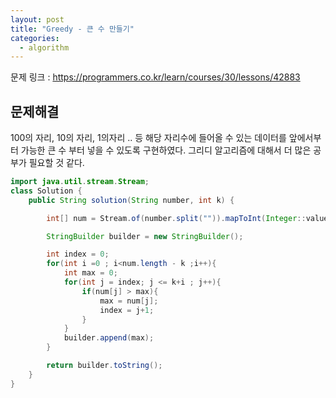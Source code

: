 ```yaml
---
layout: post
title: "Greedy - 큰 수 만들기"
categories:
  - algorithm
---
```


문제 링크 : <https://programmers.co.kr/learn/courses/30/lessons/42883>

## 문제해결
100의 자리, 10의 자리, 1의자리 .. 등 해당 자리수에 들어올 수 있는 데이터를 앞에서부터 가능한 큰 수 부터 넣을 수 있도록 구현하였다.
그리디 알고리즘에 대해서 더 많은 공부가 필요할 것 같다.
```java
import java.util.stream.Stream;
class Solution {
    public String solution(String number, int k) {

        int[] num = Stream.of(number.split("")).mapToInt(Integer::valueOf).toArray();

        StringBuilder builder = new StringBuilder();

        int index = 0;
        for(int i =0 ; i<num.length - k ;i++){
            int max = 0;
            for(int j = index; j <= k+i ; j++){
                if(num[j] > max){
                    max = num[j];
                    index = j+1;
                }
            }
            builder.append(max);
        }

        return builder.toString();
    }
}
```